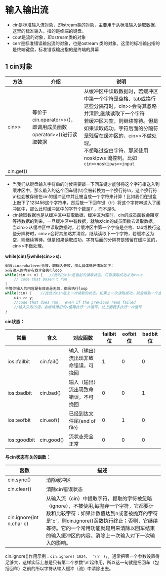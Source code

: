 # 输入输出流

- cin是标准输入流对象，即istream类的对象，主要用于从标准输入读取数据，这里的标准输入，指的是终端的键盘。
- cout是流的对象，即ostream类的对象
- cerr是标准错误输出流的对象，也是ostream 类的对象。这里的标准输出指的是终端键盘，标准错误输出指的是终端的屏幕

## 1 cin对象

|方法|介绍|说明|
|-|-|-|
|cin>>|等价于cin.operator>>()，即调用成员函数operator>>()进行读取数据|从缓冲区中读取数据时，若缓冲区中第一个字符是空格、tab或换行这些分隔符时，cin>>会将其忽略并清除,继续读取下一个字符<br>若缓冲区为空，则继续等待。但是如果读取成功，字符后面的分隔符是残留在缓冲区的，cin>>不做处理。<br>不想略过空白字符，那就使用 noskipws 流控制。比如`cin>>noskipws>>input`|
|cin.get()|||

- 当我们从键盘输入字符串的时候需要敲一下回车键才能够将这个字符串送入到缓冲区中，那么敲入的这个回车键(\r)会被转换为一个换行符\n，这个换行符\n也会被存储在cin的缓冲区中并且被当成一个字符来计算！比如我们在键盘上敲下了123456这个字符串，然后敲一下回车键（\r）将这个字符串送入了缓冲区中，那么此时缓冲区中的字节个数是7 ，而不是6。
- cin读取数据也是从缓冲区中获取数据，缓冲区为空时，cin的成员函数会阻塞等待数据的到来，一旦缓冲区中有数据，就触发cin的成员函数去读取数据。当cin>>从缓冲区中读取数据时，若缓冲区中第一个字符是空格、tab或换行这些分隔符时，cin>>会将其忽略并清除，继续读取下一个字符，若缓冲区为空，则继续等待。但是如果读取成功，字符后面的分隔符是残留在缓冲区的，cin>>不做处理。

**while(cin)与while(cin>>s):**

```cpp
假设cin>>whatever无效，即输入失败，那么具体循环情况如下：
只有输入的内容有效才会执行loop
while(cin >> x) {   //此时的cin是当前的读取状态，只有读取成功才为true
    // code that Dosen't run
}
不管你输入的内容是有效还是无效，都会执行loop
while(cin) {    //此处的cin是上一次读取的状态，如果上一次读取成功，就会得到一个虚假的true(不是当前读取能否成功的状态)，进而继续循环
    cin >> y;
    //code that does run,  even if the previous read failed
    //输入失败的话，会继续用旧的y值再执行一次循环，比上面要多执行一次循环
}
```

**cin状态：**

|常量|含义|对应函数|failbit位|eofbit位|badbit位|
|-|-|-|-|-|-|
|ios::failbit|cin.fail()|输入（输出）流出现非致命错误，可挽回|1|0|0|
|ios::badbit|cin.bad()|输入（输出）流出现致命错误，不可挽回|0|0|1|
|ios::eofbit|cin.eof()|已经到达文件尾(end of file)|0|1|0|
|ios::goodbit|cin.good()|流状态完全正常|0|0|0|

**与cin状态有关的函数：**

|函数|描述|
|-|-|
|cin.sync()|清除缓冲区|
|cin.clear()| 清除cin错误状态|
|cin.ignore(int n,char c)|从输入流（cin）中提取字符，提取的字符被忽略（ignore），不被使用,每抛弃一个字符，它都要计数和比较字符：如果计数值达到n或者被抛弃的字符是'c'，则cin.ignore()函数执行终止；否则，它继续等待。它的一个常用功能就是用来清除以回车结束的输入缓冲区的内容，消除上一次输入对下一次输入的影响。|

cin.ignore()作用示例：`cin.ignore( 1024,  '\n' );`，通常把第一个参数设置得足够大，这样实际上总是只有第二个参数'\n'起作用，所以这一句就是把回车（包括回车）之前的所以字符从输入缓冲（流）中清除出去。
